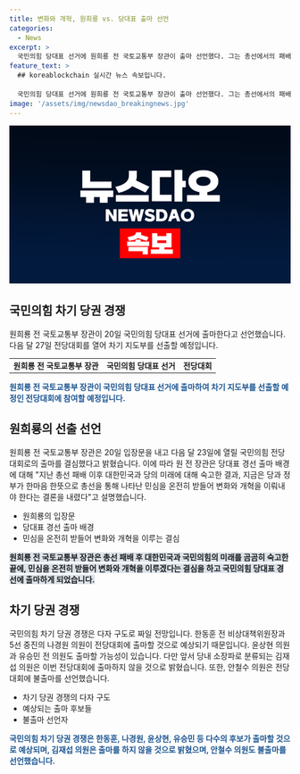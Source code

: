 ```yaml
---
title: 변화와 개혁, 원희룡 vs. 당대표 출마 선언
categories:
  - News
excerpt: >
  국민의힘 당대표 선거에 원희룡 전 국토교통부 장관이 출마 선언했다. 그는 총선에서의 패배를 반성하고 민심을 받들어야 한다는 결론에 도달했다고 밝히며 차기 지도부 선출을 위한 경쟁이 전망된다. 전 경쟁자로는 한동훈 전 비상대책위원장, 나경원, 윤상현, 유승민 등이 예상되지만 김재섭 의원은 출마를 거부하고 안철수 의원은 불출마를 선언했다. 24시간 제보를 기다리는 더팩트, 국민들의 관심을 이끌어낼 중요한 소식이다.
feature_text: >
  ## koreablockchain 실시간 뉴스 속보입니다.

  국민의힘 당대표 선거에 원희룡 전 국토교통부 장관이 출마 선언했다. 그는 총선에서의 패배를 반성하고 민심을 받들어야 한다는 결론에 도달했다고 밝히며 차기 지도부 선출을 위한 경쟁이 전망된다. 전 경쟁자로는 한동훈 전 비상대책위원장, 나경원, 윤상현, 유승민 등이 예상되지만 김재섭 의원은 출마를 거부하고 안철수 의원은 불출마를 선언했다. 24시간 제보를 기다리는 더팩트, 국민들의 관심을 이끌어낼 중요한 소식이다.
image: '/assets/img/newsdao_breakingnews.jpg'
---
```


<p><img src="/assets/img/newsdao_breakingnews.jpg" alt="koreablockchain 속보" /></p>

<h2 data-ke-size="size26">국민의힘 차기 당권 경쟁</h2>

<p data-ke-size="size16">원희룡 전 국토교통부 장관이 20일 국민의힘 당대표 선거에 출마한다고 선언했습니다. 다음 달 27일 전당대회를 열어 차기 지도부를 선출할 예정입니다.</p>

<table>
  <tbody>
    <tr>
      <td style="text-align: center; height: 17px;"><b>원희룡 전 국토교통부 장관</b></td>
      <td style="text-align: center; height: 17px;"><b>국민의힘 당대표 선거</b></td>
      <td style="text-align: center; height: 17px;"><b>전당대회</b></td>
    </tr>
  </tbody>
</table>

<p><b><span style="color: #1a5490;">원희룡 전 국토교통부 장관이 국민의힘 당대표 선거에 출마하여 차기 지도부를 선출할 예정인 전당대회에 참여할 예정입니다.</span></b></p>

<h2 data-ke-size="size26">원희룡의 선출 선언</h2>

<p data-ke-size="size16">원희룡 전 국토교통부 장관은 20일 입장문을 내고 다음 달 23일에 열릴 국민의힘 전당대회로의 출마를 결심했다고 밝혔습니다. 이에 따라 원 전 장관은 당대표 경선 출마 배경에 대해 "지난 총선 패배 이후 대한민국과 당의 미래에 대해 숙고한 결과, 지금은 당과 정부가 한마음 한뜻으로 총선을 통해 나타난 민심을 온전히 받들어 변화와 개혁을 이뤄내야 한다는 결론을 내렸다"고 설명했습니다.</p>

<ul>
  <li>원희룡의 입장문</li>
  <li>당대표 경선 출마 배경</li>
  <li>민심을 온전히 받들어 변화와 개혁을 이루는 결심</li>
</ul>

<p><b><span style="background-color: #21538527;">원희룡 전 국토교통부 장관은 총선 패배 후 대한민국과 국민의힘의 미래를 곰곰히 숙고한 끝에, 민심을 온전히 받들어 변화와 개혁을 이루겠다는 결심을 하고 국민의힘 당대표 경선에 출마하게 되었습니다.</span></b></p>

<h2 data-ke-size="size26">차기 당권 경쟁</h2>

<p data-ke-size="size16">국민의힘 차기 당권 경쟁은 다자 구도로 짜일 전망입니다. 한동훈 전 비상대책위원장과 5선 중진의 나경원 의원이 전당대회에 출마할 것으로 예상되기 때문입니다. 윤상현 의원과 유승민 전 의원도 출마할 가능성이 있습니다. 다만 앞서 당내 소장파로 분류되는 김재섭 의원은 이번 전당대회에 출마하지 않을 것으로 밝혔습니다. 또한, 안철수 의원은 전당대회에 불출마를 선언했습니다.</p>

<ul>
  <li>차기 당권 경쟁의 다자 구도</li>
  <li>예상되는 출마 후보들</li>
  <li>불출마 선언자</li>
</ul>

<p><b><span style="color: #1a5490;">국민의힘 차기 당권 경쟁은 한동훈, 나경원, 윤상현, 유승민 등 다수의 후보가 출마할 것으로 예상되며, 김재섭 의원은 출마를 하지 않을 것으로 밝혔으며, 안철수 의원도 불출마를 선언했습니다.</span></b></p>

